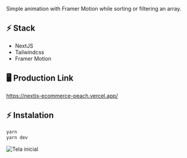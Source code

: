Simple animation with Framer Motion while sorting or filtering an array.

## ⚡ Stack
- NextJS
- Tailwindcss
- Framer Motion

## 🖥️ Production Link
https://nextjs-ecommerce-peach.vercel.app/

## ⚡ Instalation
```bash
yarn
yarn dev
```

![Tela inicial](https://res.cloudinary.com/gabrielcloud/image/upload/v1622243263/gabriel-portfolio/portfolio/list_kgnbnh.png)
